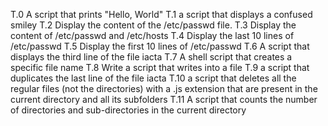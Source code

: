 T.0 A script that prints "Hello, World"
T.1 a script that displays a confused smiley
T.2 Display the content of the /etc/passwd file.
T.3 Display the content of /etc/passwd and /etc/hosts
T.4 Display the last 10 lines of /etc/passwd
T.5 Display the first 10 lines of /etc/passwd
T.6 A script that displays the third line of the file iacta
T.7 A shell script that creates a specific file name
T.8 Write a script that writes into a file
T.9 a script that duplicates the last line of the file iacta
T.10 a script that deletes all the regular files (not the directories) with a .js extension that are present in the current directory and all its subfolders
T.11 A script that counts the number of directories and sub-directories in the current directory
